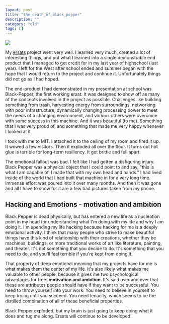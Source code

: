 ```yaml
---
layout: post
title: "the_death_of_black_pepper"
description: ""
category: "old"
tags: []
---
```



[![](http://www.hackniac.com/blog/wp-content/uploads/2012/11/birthnight-1024x768.jpg)](http://www.hackniac.com/blog/wp-content/uploads/2012/11/birthnight.jpg)

My [ersats](http://www.hackniac.com/posts/ersat-teaser.html) project went very well. I learned very much, created a lot of interesting things, and put what I learned into a single demonstrable end product that I managed to get credit for in my last year of highschool (last year). I left for the West after school ended and summer began with the hope that I would return to the project and continue it. Unfortunately things did not go as I had hoped.

<!--more-->

The end-product I had demonstrated in my presentation at school was Black-Pepper, the first working ersat. It was designed to show off as many of the concepts involved in the project as possible. Challenges like building something from trash, harvesting energy from surroundings, networking with poor infrastructure, dynamically changing processing power to meet the needs of a changing environment, and various others were overcome with some success in this machine. And it was beautiful (to me). Something that I was very proud of, and something that made me very happy whenever I looked at it.

I took with me to MIT. I attached it to the ceiling of my room and fired it up. It wowed a few visitors. Then it exploded all over the floor. It turns out hot glue is terrible for long-term resiliency. It got brittle and fell apart.

The emotional fallout was bad. I felt like I had gotten a disfiguring injury. Black Pepper was a physical object that I could point to and say, "this is what I am capable of. I made that with my own head and hands." I had lived inside of the world that I had built that machine in for a very long time. Immense effort was poured into it over many months. And then it was gone and all I have to show for it are a few bad pictures taken from my phone.

## Hacking and Emotions - motivation and ambition

Black Pepper is dead physically, but has entered a new life as a nucleation point in my head for understanding what I'm doing with my life and why I am doing it. I'm spending my life hacking because hacking for me is a deeply emotional activity. I think that many people who strive to make beautiful things have this kind of relationship with their creations, whether they be machines, buildings, or more traditional works of art like literature, painting, and theater. It's not something that you decide to do. It's something that you need to do, and you'll feel terrible if you're kept from doing it.

That property of deep emotional meaning that my projects have for me is what makes them the center of my life. It's also likely what makes me valuable to other people, because it gives me two psychological advantages for free: **motivation and ambition**. It's said over and over that these are attributes people should have if they want to be successful. You need to throw yourself into your work. You need to believe in yourself to keep trying until you succeed. You need tenacity, which seems to be the distilled combination of all of these beneficial properties.

Black Pepper exploded, but my brain is just going to keep doing what it does and tug me along. Ersats will continue to be developed.
